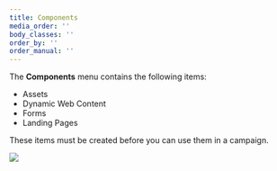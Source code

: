 ```yaml
---
title: Components
media_order: ''
body_classes: ''
order_by: ''
order_manual: ''
---
```


The **Components** menu contains the following items:

* Assets
* Dynamic Web Content
* Forms
* Landing Pages

These items must be created before you can use them in a campaign.

![](media/components-dropdown.jpg)

